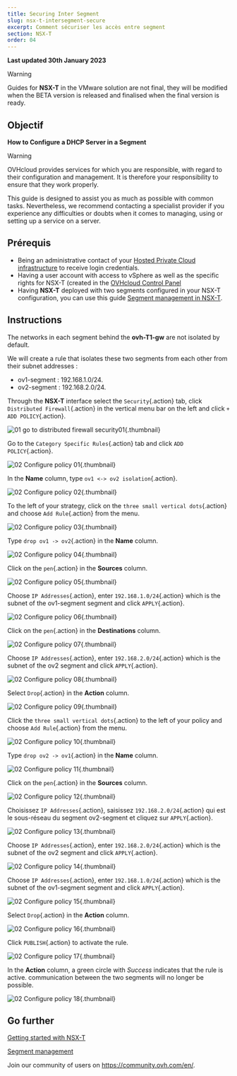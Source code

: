 ```yaml
---
title: Securing Inter Segment
slug: nsx-t-intersegment-secure
excerpt: Comment sécuriser les accès entre segment
section: NSX-T
order: 04
---
```


**Last updated 30th January 2023**

> [!warning]
> Guides for **NSX-T** in the VMware solution are not final, they will be modified when the BETA version is released and finalised when the final version is ready.
>


## Objectif

**How to Configure a DHCP Server in a Segment**

> [!warning]
> OVHcloud provides services for which you are responsible, with regard to their configuration and management. It is therefore your responsibility to ensure that they work properly.
>
> This guide is designed to assist you as much as possible with common tasks. Nevertheless, we recommend contacting a specialist provider if you experience any difficulties or doubts when it comes to managing, using or setting up a service on a server.
>

## Prérequis

- Being an administrative contact of your [Hosted Private Cloud infrastructure](https://www.ovhcloud.com/en/enterprise/products/hosted-private-cloud/) to receive login credentials.
- Having a user account with access to vSphere as well as the specific rights for NSX-T (created in the [OVHcloud Control Panel](https://www.ovh.com/auth/?action=gotomanager&from=https://www.ovh.co.uk/&ovhSubsidiary=GB)
- Having **NSX-T** deployed with two segments configured in your NSX-T configuration, you can use this guide [Segment management in NSX-T](https://docs.ovh.com/gb/en/private-cloud/nsx-t-segment-management).

## Instructions

The networks in each segment behind the **ovh-T1-gw** are not isolated by default.

We will create a rule that isolates these two segments from each other from their subnet addresses :

- ov1-segment : 192.168.1.0/24.
- ov2-segment : 192.168.2.0/24.

Through the **NSX-T** interface select the `Security`{.action} tab, click `Distributed Firewall`{.action} in the vertical menu bar on the left and click `+ ADD POLICY`{.action}.

![01 go to distributed firewall security01](images/01-goto-distributed-firewall-security01.png){.thumbnail}

Go to the `Category Specific Rules`{.action} tab and click `ADD POLICY`{.action}.

![02 Configure policy 01](images/02-configure-policy01.png){.thumbnail}

In the **Name** column, type `ov1 <-> ov2 isolation`{.action}.

![02 Configure policy 02](images/02-configure-policy02.png){.thumbnail}

To the left of your strategy, click on the `three small vertical dots`{.action} and choose `Add Rule`{.action} from the menu.

![02 Configure policy 03](images/02-configure-policy03.png){.thumbnail}

Type `drop ov1 -> ov2`{.action} in the **Name** column.

![02 Configure policy 04](images/02-configure-policy04.png){.thumbnail}

Click on the `pen`{.action} in the **Sources** column.

![02 Configure policy 05](images/02-configure-policy05.png){.thumbnail}

Choose `IP Addresses`{.action}, enter `192.168.1.0/24`{.action} which is the subnet of the ov1-segment segment and click `APPLY`{.action}.

![02 Configure policy 06](images/02-configure-policy06.png){.thumbnail}

Click on the `pen`{.action} in the **Destinations** column.

![02 Configure policy 07](images/02-configure-policy07.png){.thumbnail}

Choose `IP Addresses`{.action}, enter `192.168.2.0/24`{.action} which is the subnet of the ov2 segment and click `APPLY`{.action}.

![02 Configure policy 08](images/02-configure-policy08.png){.thumbnail}

Select `Drop`{.action} in the **Action** column.

![02 Configure policy 09](images/02-configure-policy09.png){.thumbnail}

Click the `three small vertical dots`{.action} to the left of your policy and choose `Add Rule`{.action} from the menu.

![02 Configure policy 10](images/02-configure-policy10.png){.thumbnail}

Type `drop ov2 -> ov1`{.action} in the **Name** column.

![02 Configure policy 11](images/02-configure-policy11.png){.thumbnail}

Click on the `pen`{.action} in the **Sources** column.

![02 Configure policy 12](images/02-configure-policy12.png){.thumbnail}

Choisissez `IP Addresses`{.action}, saisissez `192.168.2.0/24`{.action} qui est le sous-réseau du segment ov2-segment et cliquez sur `APPLY`{.action}.

![02 Configure policy 13](images/02-configure-policy13.png){.thumbnail}

Choose `IP Addresses`{.action}, enter `192.168.2.0/24`{.action} which is the subnet of the ov2 segment and click `APPLY`{.action}.

![02 Configure policy 14](images/02-configure-policy14.png){.thumbnail}

Choose `IP Addresses`{.action}, enter `192.168.1.0/24`{.action} which is the subnet of the ov1-segment segment and click `APPLY`{.action}.

![02 Configure policy 15](images/02-configure-policy15.png){.thumbnail}

Select `Drop`{.action} in the **Action** column.

![02 Configure policy 16](images/02-configure-policy16.png){.thumbnail}

Click `PUBLISH`{.action} to activate the rule.

![02 Configure policy 17](images/02-configure-policy17.png){.thumbnail}

In the **Action** column, a green circle with *Success* indicates that the rule is active. communication between the two segments will no longer be possible.

![02 Configure policy 18](images/02-configure-policy18.png){.thumbnail}


## Go further <a name="gofurther"></a>

[Getting started with NSX-T](https://docs.ovh.com/gb/en/private-cloud/nsx-t-first-steps/)

[Segment management](https://docs.ovh.com/gb/en/nsx-t-segment-management/)

Join our community of users on <https://community.ovh.com/en/>.

